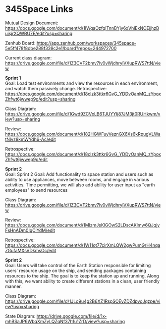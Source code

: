 # 345Space Links

Mutual Design Document: https://docs.google.com/document/d/1lWqaOzfqITnnBYjy6xVhlExNOEjjhzBuisjrXQWBU7E/edit?usp=sharing

Zenhub Board: https://app.zenhub.com/workspaces/345space-5e5ff478f8dbe288f339c2e1/board?repos=244972700

Current class diagram: https://drive.google.com/file/d/1Z3CVF2bmv7lv0vWjdhrylVXupRWS7ttN/view

**Sprint 1**   
Goal: Load test environments and view the resources in each environment, and watch them passively change.
Retrospective: https://docs.google.com/document/d/18clzk3ttkr6GvG_YDDvOanMQ_zYpoxZhfwt6jwwep9g/edit?usp=sharing

Class Diagram: https://drive.google.com/file/d/1Gwd9ZCVxLB6TJUYYIj87JM3jt0RUHkwm/view?usp=sharing

Review: https://docs.google.com/document/d/182HGWFuyVeznGX6Xs6kRpugVLWatNlvz8kmWYdh6-Ac/edit

Retrospective: https://docs.google.com/document/d/18clzk3ttkr6GvG_YDDvOanMQ_zYpoxZhfwt6jwwep9g/edit

**Sprint 2**   
Goal: Sprint 2 Goal: Add functionality to space station and users such as ability to use appliances, move between rooms, and engage in various activities. Time permitting, we will also add ability for user input as "earth employees" to send resources

Class Diagram: https://drive.google.com/file/d/1Z3CVF2bmv7lv0vWjdhrylVXupRWS7ttN/view

Review: https://docs.google.com/document/d/1MlzmJsKlGOwS2LDscAKlmw6QJqjyFsHnADm0IgCiYdM/edit

Retrospective: https://docs.google.com/document/d/1W11ot77cirXmLQW2gwPumGrH4nqaZGufaMXsVDkmsOc/edit

**Sprint 2**  
Goal: Users will take control of the Earth Station responsible for limiting users' resource usage on the ship, and sending packages containing resources to the ship. The goal is to keep the station up and running. Along with this, we want ability to create different stations in a clean, user friendly manner.

Class Diagram: https://drive.google.com/file/d/1JLo9u4g2B6XZ1RspSOEvZDZdpvoJqzpe/view?usp=sharing

State Diagram: https://drive.google.com/file/d/1x-mhBSaJP6WbqXmZyLQZqNf37h1u1ZrD/view?usp=sharing


